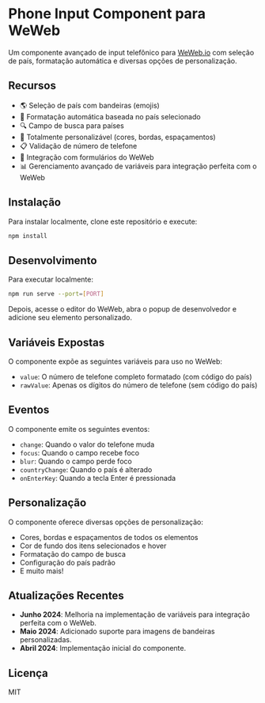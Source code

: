 # Phone Input Component para WeWeb

Um componente avançado de input telefônico para [WeWeb.io](https://www.weweb.io/) com seleção de país, formatação automática e diversas opções de personalização.

## Recursos

- 🌎 Seleção de país com bandeiras (emojis)
- 📱 Formatação automática baseada no país selecionado
- 🔍 Campo de busca para países
- 🎨 Totalmente personalizável (cores, bordas, espaçamentos)
- 📋 Validação de número de telefone
- 🔄 Integração com formulários do WeWeb
- 📊 Gerenciamento avançado de variáveis para integração perfeita com o WeWeb

## Instalação

Para instalar localmente, clone este repositório e execute:

```bash
npm install
```

## Desenvolvimento

Para executar localmente:

```bash
npm run serve --port=[PORT]
```

Depois, acesse o editor do WeWeb, abra o popup de desenvolvedor e adicione seu elemento personalizado.

## Variáveis Expostas

O componente expõe as seguintes variáveis para uso no WeWeb:

- `value`: O número de telefone completo formatado (com código do país)
- `rawValue`: Apenas os dígitos do número de telefone (sem código do país)

## Eventos

O componente emite os seguintes eventos:

- `change`: Quando o valor do telefone muda
- `focus`: Quando o campo recebe foco
- `blur`: Quando o campo perde foco
- `countryChange`: Quando o país é alterado
- `onEnterKey`: Quando a tecla Enter é pressionada

## Personalização

O componente oferece diversas opções de personalização:

- Cores, bordas e espaçamentos de todos os elementos
- Cor de fundo dos itens selecionados e hover
- Formatação do campo de busca
- Configuração do país padrão
- E muito mais!

## Atualizações Recentes

- **Junho 2024**: Melhoria na implementação de variáveis para integração perfeita com o WeWeb.
- **Maio 2024**: Adicionado suporte para imagens de bandeiras personalizadas.
- **Abril 2024**: Implementação inicial do componente.

## Licença

MIT
